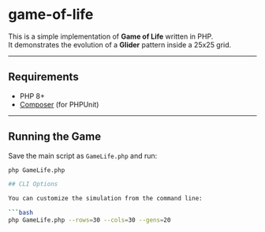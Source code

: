 # game-of-life

This is a simple implementation of **Game of Life** written in PHP.  
It demonstrates the evolution of a **Glider** pattern inside a 25x25 grid.

---

## Requirements
- PHP 8+
- [Composer](https://getcomposer.org/) (for PHPUnit)

---

## Running the Game
Save the main script as `GameLife.php` and run:

```bash
php GameLife.php

## CLI Options

You can customize the simulation from the command line:

```bash
php GameLife.php --rows=30 --cols=30 --gens=20
